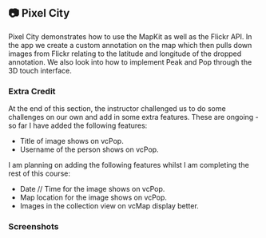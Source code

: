 ## :camera: Pixel City
Pixel City demonstrates how to use the MapKit as well as the Flickr API. In the app we create a custom annotation on the map which then pulls down images from Flickr relating to the latitude and longitude of the dropped annotation. We also look into how to implement Peak and Pop through the 3D touch interface.

### Extra Credit 
At the end of this section, the instructor challenged us to do some challenges on our own and add in some extra features. These are ongoing - so far I have added the following features:

* Title of image shows on vcPop.
* Username of the person shows on vcPop.

I am planning on adding the following features whilst I am completing the rest of this course: 

* Date // Time for the image shows on vcPop.
* Map location for the image shows on vcPop.
* Images in the collection view on vcMap display better.

### Screenshots